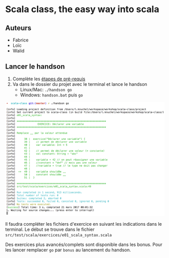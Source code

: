 # Scala class, the easy way into scala

## Auteurs

- Fabrice
- Loïc
- Walid

## Lancer le handson

1. Complète les [étapes de pré-requis](prérequis.md)
2. Va dans le dossier du projet avec le terminal et lance le handson
    - Linux/Mac: `./handson go`
    - Windows: `handson.bat` puis `go`

![handson-terminal](docs/assets/handson-terminal.png)

Il faudra compléter les fichiers d'exercice en suivant les indications dans le terminal.
Le début se trouve dans le fichier `src/test/scala/exercices/e01_scala_syntax.scala`

Des exercices plus avancés/complets sont disponible dans les bonus.
Pour les lancer remplacer `go` par `bonus` au lancement du handson.
